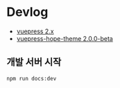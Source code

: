 # Devlog
- [vuepress 2.x](https://vuejs.press/)
- [vuepress-hope-theme 2.0.0-beta](https://vuepress-theme-hope.github.io/v2/config/frontmatter/blog-home.html)

## 개발 서버 시작
```
npm run docs:dev
```